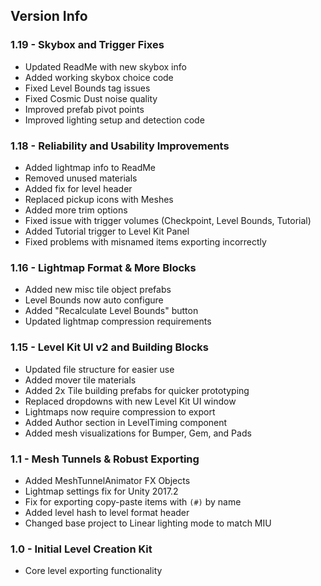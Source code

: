 ## Version Info

### 1.19 - Skybox and Trigger Fixes
* Updated ReadMe with new skybox info
* Added working skybox choice code
* Fixed Level Bounds tag issues
* Fixed Cosmic Dust noise quality
* Improved prefab pivot points
* Improved lighting setup and detection code

### 1.18 - Reliability and Usability Improvements
* Added lightmap info to ReadMe
* Removed unused materials
* Added fix for level header
* Replaced pickup icons with Meshes
* Added more trim options
* Fixed issue with trigger volumes (Checkpoint, Level Bounds, Tutorial)
* Added Tutorial trigger to Level Kit Panel
* Fixed problems with misnamed items exporting incorrectly

### 1.16 - Lightmap Format & More Blocks
* Added new misc tile object prefabs
* Level Bounds now auto configure
* Added "Recalculate Level Bounds" button
* Updated lightmap compression requirements

### 1.15 - Level Kit UI v2 and Building Blocks
* Updated file structure for easier use
* Added mover tile materials
* Added 2x Tile building prefabs for quicker prototyping
* Replaced dropdowns with new Level Kit UI window
* Lightmaps now require compression to export
* Added Author section in LevelTiming component
* Added mesh visualizations for Bumper, Gem, and Pads

### 1.1 - Mesh Tunnels & Robust Exporting
* Added MeshTunnelAnimator FX Objects
* Lightmap settings fix for Unity 2017.2
* Fix for exporting copy-paste items with `(#)` by name
* Added level hash to level format header
* Changed base project to Linear lighting mode to match MIU

### 1.0 - Initial Level Creation Kit
* Core level exporting functionality
